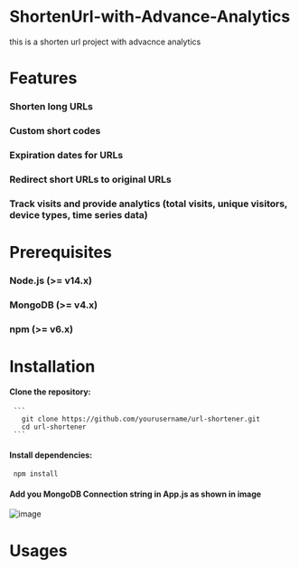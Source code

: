 # ShortenUrl-with-Advance-Analytics
this is a shorten url project with advacnce analytics 

# Features 

### Shorten long URLs
### Custom short codes
### Expiration dates for URLs
### Redirect short URLs to original URLs
### Track visits and provide analytics (total visits, unique visitors, device types, time series data)

# Prerequisites

### Node.js (>= v14.x)
### MongoDB (>= v4.x)
### npm (>= v6.x)

# Installation
#### Clone the repository:
     ```
       git clone https://github.com/yourusername/url-shortener.git
       cd url-shortener
     ```

#### Install dependencies:
   ```
    npm install
  ```
#### Add you MongoDB Connection string in App.js as shown in image 

  ![image](https://github.com/swamivikas/ShortenUrl-with-Advance-Analytics/assets/108607735/ff33e007-ae2e-46f8-b44b-3a28b65e36bb)


# Usages

